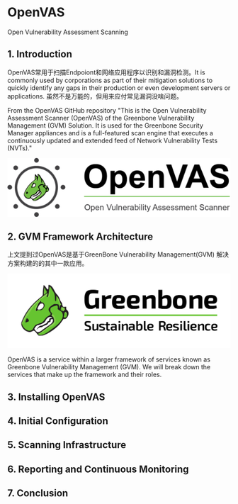 # OpenVAS
Open Vulnerability Assessment Scanning

## 1. Introduction

OpenVAS常用于扫描Endpoiont和网络应用程序以识别和漏洞检测。It is commonly used by corporations as part of their mitigation solutions to quickly identify any gaps in their production or even development servers or applications. 虽然不是万能的，但用来应付常见漏洞没啥问题。

From the OpenVAS GitHub repository "This is the Open Vulnerability Assessment Scanner (OpenVAS) of the Greenbone Vulnerability Management (GVM) Solution. It is used for the Greenbone Security Manager appliances and is a full-featured scan engine that executes a continuously updated and extended feed of Network Vulnerability Tests (NVTs)."

![OpenVAS](OpenVAS.png)


## 2. GVM Framework Architecture 

上文提到过OpenVAS是基于GreenBone Vulnerability Management(GVM) 解决方案构建的的其中一款应用。

![gvm](Greenbone.jpg)

OpenVAS is a service within a larger framework of services known as Greenbone Vulnerability Management (GVM). We will break down the services that make up the framework and their roles. 

## 3. Installing OpenVAS 


## 4. Initial Configuration 


## 5. Scanning Infrastructure 


## 6. Reporting and Continuous Monitoring 

## 7. Conclusion 